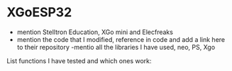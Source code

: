 # XGoESP32
 
- mention Stelltron Education, XGo mini and Elecfreaks
- mention the code that I modified, reference in code and add a link here to their repository
-mentio all the libraries I have used, neo, PS, Xgo 

List functions I have tested and which ones work:
